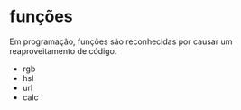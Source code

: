 # funções

Em programação, funções são reconhecidas por causar um reaproveitamento de código.

* rgb
* hsl
* url
* calc
